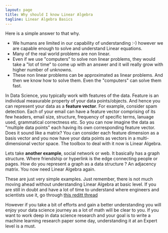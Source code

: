```yaml
---
layout: page
title: Why should I know Linear Algebra
tagline: Linear Algebra Basics
---
```


Here is a simple answer to that why. 

* We humans are limited in our capability of understanding :-) however we are capable enough to solve and understand Linear equations. 
* Many of the real world problems are non linear. 
* Even if we use "computers" to solve non linear problems, they would take a "lot of time" to come up with an answer and it will really grow with higher number of unknowns. 
* These non linear problems can be approximated as linear problems. And then we know how to solve them. Even the "computers" can solve them fast.

In Data Science, you typically work with features of the data. Feature is an individual measurable property of your data points/objects. And hence you can represent your data as a **feature vector**. For example, consider spam detection. Each of your email can have a feature vector comprising of its few headers, email size, structure, frequency of specific terms, lanuage used, grammatical correctness etc. So you can now imagine the data as "multiple data points" each having its own corresponding feature vector. Does it sound like a matrix? You can consider each feature dimension as a basis vector and you now have your data points as vectors in a multi-dimensional vector space. The toolbox to deal with it now is Linear Algebra. 

Lets take **another example**, social network or web. It basically has a graph structure. Where friendship or hyperlink is the edge connecting people or pages. How do you represent a graph as a data structure ? An adjacency matrix. You now need Linear Algebra again. 

These are just very simple examples. Just remember, there is not much moving ahead without understanding Linear Algebra at basic level. If you are still in doubt and have a lot of time to understand where engineers and scientists use it, go through [this reditt thread](https://www.reddit.com/r/askscience/comments/2ozkcv/whats_the_point_of_linear_algebra/)

However if you take a bit of efforts and gain a better understanding you will enjoy your data science journey as a lot of math will be clear to you. If you want to work deep in data science research and your goal is to write a machine learning research paper some day, understanding it at an Expert level is a must.          